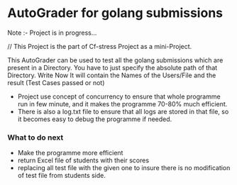 # AutoGrader for golang submissions

Note :- Project is in progress...

// This Project is the part of Cf-stress Project as a mini-Project.

This AutoGrader can be used to test all the golang submissions which are present in a 
Directory. You have to just specify the absolute path of that Directory. Write Now It will contain
the Names of the Users/File and the result (Test Cases passed or not)

- Project use concept of concurrency to ensure that whole programme run in few minute, and it makes the programme 70-80% much efficient.
- There is also a log.txt file to ensure that all logs are stored in that file, so it becomes easy to debug the programme if needed.
### What to do next 
 - Make the programme more efficient 
 - return Excel file of students with their scores 
 - replacing all test file with the given one to insure there is no modification of test file from students side. 
